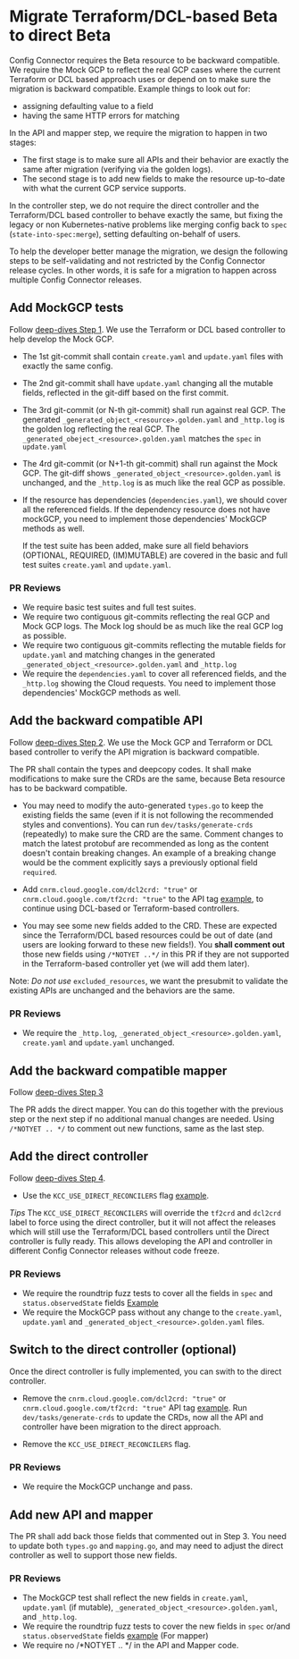 # Migrate Terraform/DCL-based Beta to direct Beta

Config Connector requires the Beta resource to be backward compatible. We
require the Mock GCP to reflect the real GCP  cases where the current Terraform
or DCL based approach uses or depend on to make sure the migration is backward
compatible. Example things to look out for:

*   assigning defaulting value to a field
*   having the same HTTP errors for matching

In the API and mapper step, we require the migration to happen in two stages:

*   The first stage is to make sure all APIs and their behavior are exactly the
    same after migration (verifying via  the golden logs).
*   The second stage is to add new fields to make the resource up-to-date with
    what the current GCP service supports.

In the controller step, we do not require the direct controller and the
Terraform/DCL based controller  to behave exactly the same, but fixing the
legacy or non Kubernetes-native  problems like merging config back to `spec`
(`state-into-spec:merge`), setting defaulting on-behalf of users.

To help the developer better manage the migration, we design the following steps
to be self-validating and not restricted by the Config Connector release cycles.
In other words, it is safe for a migration to happen across multiple Config
Connector releases.

## Add MockGCP tests

Follow [deep-dives Step 1](../deep-dives/1-add-mockgcp-tests.md). We use the
Terraform or DCL based controller to help develop the Mock GCP.

*   The 1st git-commit shall contain `create.yaml` and `update.yaml` files with
    exactly the same config.
*   The 2nd git-commit shall have `update.yaml` changing all the mutable fields,
    reflected in the git-diff based on the first commit.
*   The 3rd git-commit (or N-th git-commit) shall run against real GCP. The
    generated `_generated_object_<resource>.golden.yaml` and `_http.log` is the
    golden log reflecting the real GCP. The
    `_generated_obeject_<resource>.golden.yaml` matches the `spec` in
    `update.yaml`
*   The 4rd git-commit (or N+1-th git-commit) shall run against the Mock GCP.
    The git-diff shows `_generated_object_<resource>.golden.yaml` is unchanged,
    and the `_http.log` is as much like the real GCP as possible.

*   If the resource has dependencies (`dependencies.yaml`), we should cover all
    the referenced fields. If the dependency resource does not have mockGCP, you
    need to implement those dependencies' MockGCP methods as well.

    If the test suite has been added, make sure all field behaviors (OPTIONAL,
    REQUIRED, (IM)MUTABLE) are covered in the basic and full test suites
    `create.yaml` and `update.yaml`.

### PR Reviews

*   We require basic test suites and full test suites.
*   We require two contiguous git-commits reflecting the real GCP and Mock GCP
    logs. The Mock log should be as much like the real GCP log as possible.
*   We require two contiguous git-commits reflecting the mutable fields for
    `update.yaml` and matching changes in the generated
    `_generated_object_<resource>.golden.yaml` and `_http.log`
*   We require the `dependencies.yaml` to cover all referenced fields, and the
    `_http.log` showing the Cloud requests. You need to implement those
    dependencies' MockGCP methods as well.

## Add the backward compatible API

Follow [deep-dives Step 2](../deep-dives/2-define-apis.md). We use the Mock GCP
and Terraform or DCL based controller to verify the API migration is backward
compatible.

The PR shall contain the types and deepcopy codes. It shall make modifications
to make sure the CRDs are the same, because Beta resource has to be backward
compatible.

*   You may need to modify the auto-generated `types.go` to keep the existing
    fields the same (even if it is not following the recommended styles and
    conventions). You can run `dev/tasks/generate-crds` (repeatedly) to make
    sure the CRD are the same. Comment changes to match the latest protobuf are
    recommended as long as the content doesn't contain breaking changes. An
    example of a breaking change would be the comment explicitly says a
    previously optional field `required`.

*   Add `cnrm.cloud.google.com/dcl2crd: "true"` or
    `cnrm.cloud.google.com/tf2crd: "true"` to the API tag
    [example](https://github.com/GoogleCloudPlatform/k8s-config-connector/blob/v1.128.0/apis/alloydb/v1beta1/instance_types.go#L164),
    to continue using DCL-based or Terraform-based controllers.

*   You may see some new fields added to the CRD. These are expected since the
    Terraform/DCL based resources could be out of date (and users are looking
    forward to these new fields!). You **shall comment out** those new fields
    using `/*NOTYET ..*/` in this PR if they are not supported in the
    Terraform-based controller yet (we will add them later).

Note: *Do not use* `excluded_resources`, we want the presubmit to validate the
existing APIs are unchanged and the behaviors are the same.

### PR Reviews

*   We require the `_http.log`, `_generated_object_<resource>.golden.yaml`,
    `create.yaml` and `update.yaml` unchanged.

## Add the backward compatible mapper

Follow [deep-dives Step 3](../deep-dives/3-add-mapper.md)

The PR adds the direct mapper. You can do this together with the previous step
or the next step if no additional manual changes are needed. Using `/*NOTYET ..
*/` to comment out new functions, same as the last step.

## Add the direct controller

Follow [deep-dives Step 4](../deep-dives/4-add-controller.md).

*   Use the `KCC_USE_DIRECT_RECONCILERS` flag
    [example](https://github.com/GoogleCloudPlatform/k8s-config-connector/blob/0bbac86ace6ab2f4051b574f026d5fe47fa05b75/dev/tasks/run-e2e#L27).

*Tips* The `KCC_USE_DIRECT_RECONCILERS` will override the `tf2crd` and `dcl2crd`
label to force using the direct controller, but it will not affect the releases
which will still use the Terraform/DCL based controllers until the Direct
controller is fully ready. This allows developing the API and controller in
different Config Connector releases without code freeze.

### PR Reviews

*   We require the roundtrip fuzz tests to cover all the fields in `spec` and
    `status.observedState` fields
    [Example](https://github.com/GoogleCloudPlatform/k8s-config-connector/blob/f313b00c52f09c4a52a2eb5fe2c15fa4b30a05fd/pkg/controller/direct/discoveryengine/fuzzers.go#L26-L47)
*   We require the MockGCP pass without any change to the `create.yaml`,
    `update.yaml` and `_generated_object_<resource>.golden.yaml` files.

## Switch to the direct controller (optional)

Once the direct controller is fully implemented, you can swith to the direct
controller.

*   Remove the `cnrm.cloud.google.com/dcl2crd: "true"` or
    `cnrm.cloud.google.com/tf2crd: "true"` API tag
    [example](https://github.com/GoogleCloudPlatform/k8s-config-connector/blob/0bbac86ace6ab2f4051b574f026d5fe47fa05b75/pkg/controller/direct/redis/cluster/roundtrip_test.go#L92).
    Run `dev/tasks/generate-crds` to update the CRDs, now all the API and
    controller have been migration to the direct approach.

*   Remove the `KCC_USE_DIRECT_RECONCILERS` flag.

### PR Reviews

*   We require the MockGCP unchange and pass.

## Add new API and mapper

The PR shall add back those fields that commented out in Step 3. You need to
update both `types.go` and `mapping.go`, and may need to adjust the direct
controller as well to support those new fields.

### PR Reviews

*   The MockGCP test shall reflect the new fields in `create.yaml`,
    `update.yaml` (if mutable), `_generated_object_<resource>.golden.yaml`, and
    `_http.log`.
*   We require the roundtrip fuzz tests to cover the new fields in `spec` or/and
    `status.observedState` fields
    [example](https://github.com/GoogleCloudPlatform/k8s-config-connector/blob/0bbac86ace6ab2f4051b574f026d5fe47fa05b75/pkg/controller/direct/redis/cluster/roundtrip_test.go#L92)
    (For mapper)
*   We require no /*NOTYET .. */ in the API and Mapper code.
